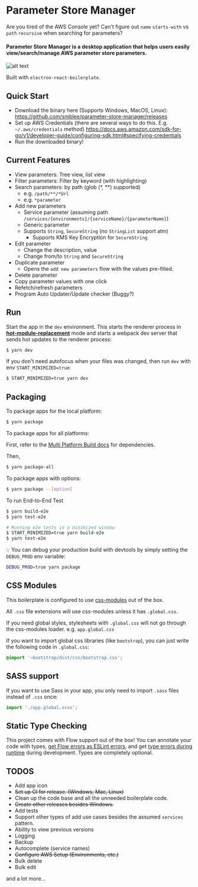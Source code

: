 # Parameter Store Manager

Are you tired of the AWS Console yet? Can't figure out `name` `starts-with` vs `path` `recursive` when searching for parameters?

#### Parameter Store Manager is a desktop application that helps users easily view/search/manage AWS parameter store parameters.

![alt text](https://raw.githubusercontent.com/smblee/parameter-store-manager/master/resources/screenshot.png)

Built with `electron-react-boilerplate`.

## Quick Start
- Download the binary here (Supports Windows, MacOS, Linux): https://github.com/smblee/parameter-store-manager/releases
- Set up AWS Credentials (there are several ways to do this. E.g. `~/.aws/credentials` method) https://docs.aws.amazon.com/sdk-for-go/v1/developer-guide/configuring-sdk.html#specifying-credentials
- Run the downloaded binary!

## Current Features

- View parameters: Tree view, list view
- Filter parameters: Filter by keyword (with highlighting)
- Search parameters: by path (glob (\*, \*\*) supported)
  - e.g. `/path/**/*Url`
  - e.g. `*parameter`
- Add new parameters
  - Service parameter (assuming path `/services/{environments}/{serviceName}/{parameterName}`)
  - Generic parameter
  - Supports `String`, `SecureString` (no `StringList` support atm)
    - Supports KMS Key Encryption for `SecureString`
- Edit parameter
  - Change the description, value
  - Change from/to `String` and `SecureString`
- Duplicate parameter
  - Opens the `add new parameters` flow with the values pre-filled.
- Delete parameter
- Copy parameter values with one click
- Refetch/refresh parameters
- Program Auto Updater/Update checker (Buggy?)

## Run

Start the app in the `dev` environment. This starts the renderer process in [**hot-module-replacement**](https://webpack.js.org/guides/hmr-react/) mode and starts a webpack dev server that sends hot updates to the renderer process:

```bash
$ yarn dev
```

If you don't need autofocus when your files was changed, then run `dev` with env `START_MINIMIZED=true`:

```bash
$ START_MINIMIZED=true yarn dev
```

## Packaging

To package apps for the local platform:

```bash
$ yarn package
```

To package apps for all platforms:

First, refer to the [Multi Platform Build docs](https://www.electron.build/multi-platform-build) for dependencies.

Then,

```bash
$ yarn package-all
```

To package apps with options:

```bash
$ yarn package --[option]
```

To run End-to-End Test

```bash
$ yarn build-e2e
$ yarn test-e2e

# Running e2e tests in a minimized window
$ START_MINIMIZED=true yarn build-e2e
$ yarn test-e2e
```

:bulb: You can debug your production build with devtools by simply setting the `DEBUG_PROD` env variable:

```bash
DEBUG_PROD=true yarn package
```

## CSS Modules

This boilerplate is configured to use [css-modules](https://github.com/css-modules/css-modules) out of the box.

All `.css` file extensions will use css-modules unless it has `.global.css`.

If you need global styles, stylesheets with `.global.css` will not go through the
css-modules loader. e.g. `app.global.css`

If you want to import global css libraries (like `bootstrap`), you can just write the following code in `.global.css`:

```css
@import '~bootstrap/dist/css/bootstrap.css';
```

## SASS support

If you want to use Sass in your app, you only need to import `.sass` files instead of `.css` once:

```js
import './app.global.scss';
```

## Static Type Checking

This project comes with Flow support out of the box! You can annotate your code with types, [get Flow errors as ESLint errors](https://github.com/amilajack/eslint-plugin-flowtype-errors), and get [type errors during runtime](https://github.com/codemix/flow-runtime) during development. Types are completely optional.

## TODOS

- Add app icon
- ~~Set up CI for release. (Windows, Mac, Linux)~~
- Clean up the code base and all the unneeded boilerplate code.
- ~~Create other releases besides Windows.~~
- Add tests
- Support other types of add use cases besides the assumed `services` pattern.
- Ability to view previous versions
- Logging
- Backup
- Autocomplete (service names)
- ~~Configure AWS Setup (Environments, etc.)~~
- Bulk delete
- Bulk edit

and a lot more...
